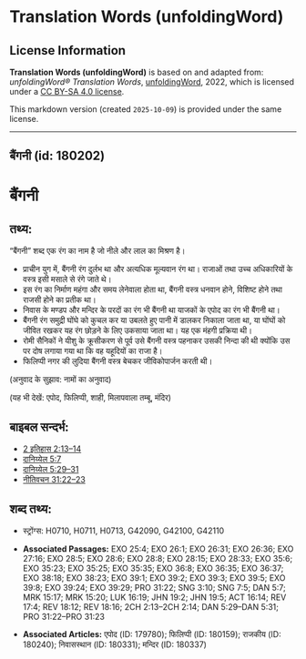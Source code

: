 # Translation Words (unfoldingWord)

## License Information

**Translation Words (unfoldingWord)** is based on and adapted from: _unfoldingWord® Translation Words_, [unfoldingWord](https://unfoldingword.org/utw), 2022, which is licensed under a [CC BY-SA 4.0 license](https://creativecommons.org/licenses/by-sa/4.0/legalcode.en).

This markdown version (created `2025-10-09`) is provided under the same license.



--------------------------------

## बैंगनी (id: 180202)

बैंगनी
======

तथ्य:
-----

“बैंगनी” शब्द एक रंग का नाम है जो नीले और लाल का मिश्रण है।

* प्राचीन युग में, बैंगनी रंग दुर्लभ था और अत्यधिक मूल्यवान रंग था। राजाओं तथा उच्च अधिकारियों के वस्त्र इसी मसाले से रंगे जाते थे।
* इस रंग का निर्माण महंगा और समय लेनेवाला होता था, बैंगनी वस्त्र धनवान होने, विशिष्ट होने तथा राजसी होने का प्रतीक था।
* निवास के मण्डप और मन्दिर के परदों का रंग भी बैंगनी था याजकों के एपोद का रंग भी बैंगनी था।
* बैंगनी रंग समुद्री घोंघे को कुचल कर या उबलते हुए पानी में डालकर निकाला जाता था, या घोंघों को जीवित रखकर यह रंग छोड़ने के लिए उकसाया जाता था। यह एक मंहगी प्रक्रिया थी।
* रोमी सैनिकों ने यीशु के क्रूसीकरण से पूर्व उसे बैंगनी वस्त्र पहनाकर उसकी निन्दा की थी क्योंकि उस पर दोष लगाया गया था कि वह यहूदियों का राजा है।
* फिलिप्पी नगर की लुदिया बैंगनी वस्त्र बेचकर जीविकोपार्जन करती थी।

(अनुवाद के सुझाव: नामों का अनुवाद)

(यह भी देखें: एपोद, फिलिप्पी, शाही, मिलापवाला तम्बू, मंदिर)

बाइबल सन्दर्भ:
--------------

* [2 इतिहास 2:13–14](https://ref.ly/2Chr0:0)
* [दानिय्येल 5:7](https://ref.ly/Dan5:7)
* [दानिय्येल 5:29–31](https://ref.ly/Dan5:29-Dan5:31)
* [नीतिवचन 31:22–23](https://ref.ly/Prov31:22-Prov31:23)

शब्द तथ्य:
----------

* स्ट्रोंग्स: H0710, H0711, H0713, G42090, G42100, G42110

* **Associated Passages:** EXO 25:4; EXO 26:1; EXO 26:31; EXO 26:36; EXO 27:16; EXO 28:5; EXO 28:6; EXO 28:8; EXO 28:15; EXO 28:33; EXO 35:6; EXO 35:23; EXO 35:25; EXO 35:35; EXO 36:8; EXO 36:35; EXO 36:37; EXO 38:18; EXO 38:23; EXO 39:1; EXO 39:2; EXO 39:3; EXO 39:5; EXO 39:8; EXO 39:24; EXO 39:29; PRO 31:22; SNG 3:10; SNG 7:5; DAN 5:7; MRK 15:17; MRK 15:20; LUK 16:19; JHN 19:2; JHN 19:5; ACT 16:14; REV 17:4; REV 18:12; REV 18:16; 2CH 2:13–2CH 2:14; DAN 5:29–DAN 5:31; PRO 31:22–PRO 31:23
* **Associated Articles:** एपोद (ID: 179780); फिलिप्पी (ID: 180159); राजकीय (ID: 180240); निवासस्थान (ID: 180331); मन्दिर (ID: 180337)

